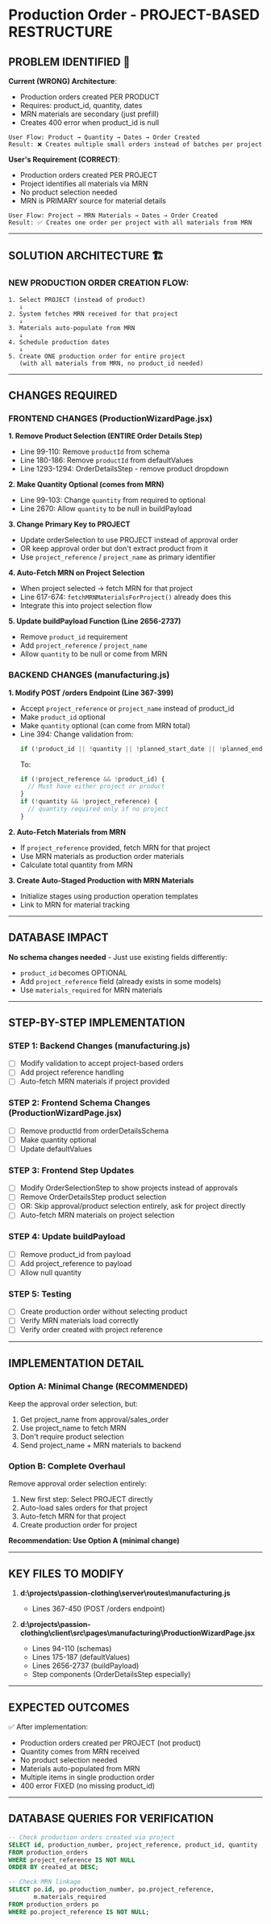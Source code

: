 # Production Order - PROJECT-BASED RESTRUCTURE

## PROBLEM IDENTIFIED 🚨

**Current (WRONG) Architecture**:
- Production orders created PER PRODUCT
- Requires: product_id, quantity, dates
- MRN materials are secondary (just prefill)
- Creates 400 error when product_id is null

```
User Flow: Product → Quantity → Dates → Order Created
Result: ❌ Creates multiple small orders instead of batches per project
```

**User's Requirement (CORRECT)**:
- Production orders created PER PROJECT
- Project identifies all materials via MRN
- No product selection needed
- MRN is PRIMARY source for material details

```
User Flow: Project → MRN Materials → Dates → Order Created
Result: ✅ Creates one order per project with all materials from MRN
```

---

## SOLUTION ARCHITECTURE 🏗️

### NEW PRODUCTION ORDER CREATION FLOW:

```
1. Select PROJECT (instead of product)
   ↓
2. System fetches MRN received for that project
   ↓
3. Materials auto-populate from MRN
   ↓
4. Schedule production dates
   ↓
5. Create ONE production order for entire project
   (with all materials from MRN, no product_id needed)
```

---

## CHANGES REQUIRED

### FRONTEND CHANGES (ProductionWizardPage.jsx)

**1. Remove Product Selection (ENTIRE Order Details Step)**
   - Line 99-110: Remove `productId` from schema
   - Line 180-186: Remove `productId` from defaultValues
   - Line 1293-1294: OrderDetailsStep - remove product dropdown

**2. Make Quantity Optional (comes from MRN)**
   - Line 99-103: Change `quantity` from required to optional
   - Line 2670: Allow `quantity` to be null in buildPayload

**3. Change Primary Key to PROJECT**
   - Update orderSelection to use PROJECT instead of approval order
   - OR keep approval order but don't extract product from it
   - Use `project_reference` / `project_name` as primary identifier

**4. Auto-Fetch MRN on Project Selection**
   - When project selected → fetch MRN for that project
   - Line 617-674: `fetchMRNMaterialsForProject()` already does this
   - Integrate this into project selection flow

**5. Update buildPayload Function (Line 2656-2737)**
   - Remove `product_id` requirement
   - Add `project_reference` / `project_name`
   - Allow `quantity` to be null or come from MRN

### BACKEND CHANGES (manufacturing.js)

**1. Modify POST /orders Endpoint (Line 367-399)**
   - Accept `project_reference` or `project_name` instead of product_id
   - Make `product_id` optional
   - Make `quantity` optional (can come from MRN total)
   - Line 394: Change validation from:
     ```javascript
     if (!product_id || !quantity || !planned_start_date || !planned_end_date)
     ```
     To:
     ```javascript
     if (!project_reference && !product_id) {
       // Must have either project or product
     }
     if (!quantity && !project_reference) {
       // quantity required only if no project
     }
     ```

**2. Auto-Fetch Materials from MRN**
   - If `project_reference` provided, fetch MRN for that project
   - Use MRN materials as production order materials
   - Calculate total quantity from MRN

**3. Create Auto-Staged Production with MRN Materials**
   - Initialize stages using production operation templates
   - Link to MRN for material tracking

---

## DATABASE IMPACT

**No schema changes needed** - Just use existing fields differently:
- `product_id` becomes OPTIONAL
- Add `project_reference` field (already exists in some models)
- Use `materials_required` for MRN materials

---

## STEP-BY-STEP IMPLEMENTATION

### STEP 1: Backend Changes (manufacturing.js)
- [ ] Modify validation to accept project-based orders
- [ ] Add project reference handling
- [ ] Auto-fetch MRN materials if project provided

### STEP 2: Frontend Schema Changes (ProductionWizardPage.jsx)
- [ ] Remove productId from orderDetailsSchema
- [ ] Make quantity optional
- [ ] Update defaultValues

### STEP 3: Frontend Step Updates
- [ ] Modify OrderSelectionStep to show projects instead of approvals
- [ ] Remove OrderDetailsStep product selection
- [ ] OR: Skip approval/product selection entirely, ask for project directly
- [ ] Auto-fetch MRN materials on project selection

### STEP 4: Update buildPayload
- [ ] Remove product_id from payload
- [ ] Add project_reference to payload
- [ ] Allow null quantity

### STEP 5: Testing
- [ ] Create production order without selecting product
- [ ] Verify MRN materials load correctly
- [ ] Verify order created with project reference

---

## IMPLEMENTATION DETAIL

### Option A: Minimal Change (RECOMMENDED)
Keep the approval order selection, but:
1. Get project_name from approval/sales_order
2. Use project_name to fetch MRN
3. Don't require product selection
4. Send project_name + MRN materials to backend

### Option B: Complete Overhaul
Remove approval order selection entirely:
1. New first step: Select PROJECT directly
2. Auto-load sales orders for that project
3. Auto-fetch MRN for that project
4. Create production order for project

**Recommendation: Use Option A (minimal change)**

---

## KEY FILES TO MODIFY

1. **d:\projects\passion-clothing\server\routes\manufacturing.js**
   - Lines 367-450 (POST /orders endpoint)

2. **d:\projects\passion-clothing\client\src\pages\manufacturing\ProductionWizardPage.jsx**
   - Lines 94-110 (schemas)
   - Lines 175-187 (defaultValues)
   - Lines 2656-2737 (buildPayload)
   - Step components (OrderDetailsStep especially)

---

## EXPECTED OUTCOMES

✅ After implementation:
- Production orders created per PROJECT (not product)
- Quantity comes from MRN received
- No product selection needed
- Materials auto-populated from MRN
- Multiple items in single production order
- 400 error FIXED (no missing product_id)

---

## DATABASE QUERIES FOR VERIFICATION

```sql
-- Check production orders created via project
SELECT id, production_number, project_reference, product_id, quantity 
FROM production_orders 
WHERE project_reference IS NOT NULL 
ORDER BY created_at DESC;

-- Check MRN linkage
SELECT po.id, po.production_number, po.project_reference, 
       m.materials_required
FROM production_orders po
WHERE po.project_reference IS NOT NULL;
```
